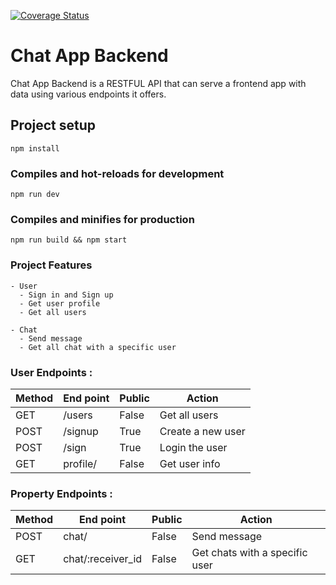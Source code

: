 [![Coverage Status](https://coveralls.io/repos/github/verdotte/chat-app-backend/badge.svg?branch=develop)](https://coveralls.io/github/verdotte/chat-app-backend?branch=develop)

# Chat App Backend

Chat App Backend is a RESTFUL API that can serve a frontend app with data using various endpoints it offers.

## Project setup

```
npm install
```

### Compiles and hot-reloads for development

```
npm run dev
```

### Compiles and minifies for production

```
npm run build && npm start
```

### Project Features

```
- User
  - Sign in and Sign up
  - Get user profile
  - Get all users

- Chat
  - Send message
  - Get all chat with a specific user
```

### User Endpoints :

| Method | End point | Public | Action            |
| ------ | --------- | ------ | ----------------- |
| GET    | /users    | False  | Get all users     |
| POST   | /signup   | True   | Create a new user |
| POST   | /sign     | True   | Login the user    |
| GET    | profile/  | False  | Get user info     |

### Property Endpoints :

| Method | End point         | Public | Action                         |
| ------ | ----------------- | ------ | ------------------------------ |
| POST   | chat/             | False  | Send message                   |
| GET    | chat/:receiver_id | False  | Get chats with a specific user |
